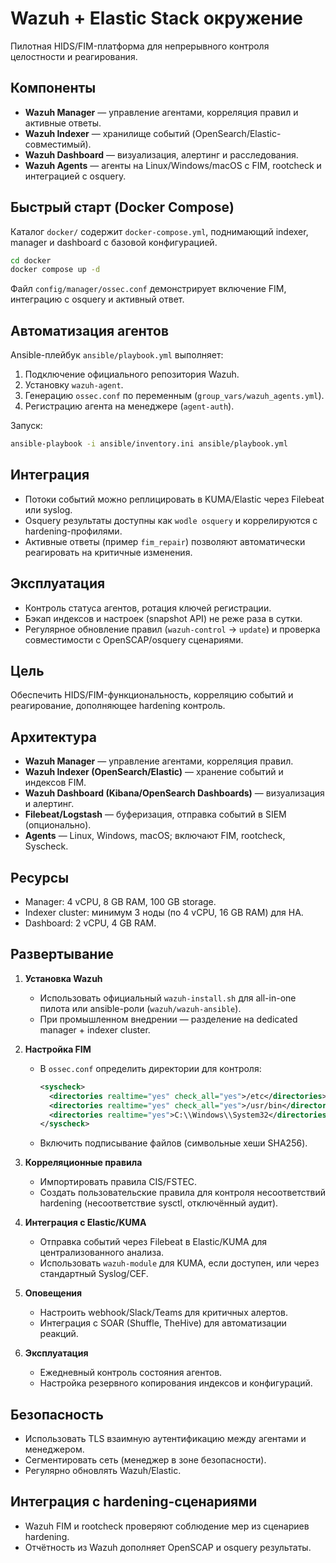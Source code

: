 # Wazuh + Elastic Stack окружение

Пилотная HIDS/FIM-платформа для непрерывного контроля целостности и реагирования.

## Компоненты
- **Wazuh Manager** — управление агентами, корреляция правил и активные ответы.
- **Wazuh Indexer** — хранилище событий (OpenSearch/Elastic-совместимый).
- **Wazuh Dashboard** — визуализация, алертинг и расследования.
- **Wazuh Agents** — агенты на Linux/Windows/macOS с FIM, rootcheck и интеграцией с osquery.

## Быстрый старт (Docker Compose)
Каталог `docker/` содержит `docker-compose.yml`, поднимающий indexer, manager и dashboard с базовой конфигурацией.
```bash
cd docker
docker compose up -d
```
Файл `config/manager/ossec.conf` демонстрирует включение FIM, интеграцию с osquery и активный ответ.

## Автоматизация агентов
Ansible-плейбук `ansible/playbook.yml` выполняет:
1. Подключение официального репозитория Wazuh.
2. Установку `wazuh-agent`.
3. Генерацию `ossec.conf` по переменным (`group_vars/wazuh_agents.yml`).
4. Регистрацию агента на менеджере (`agent-auth`).

Запуск:
```bash
ansible-playbook -i ansible/inventory.ini ansible/playbook.yml
```

## Интеграция
- Потоки событий можно реплицировать в KUMA/Elastic через Filebeat или syslog.
- Osquery результаты доступны как `wodle osquery` и коррелируются с hardening-профилями.
- Активные ответы (пример `fim_repair`) позволяют автоматически реагировать на критичные изменения.

## Эксплуатация
- Контроль статуса агентов, ротация ключей регистрации.
- Бэкап индексов и настроек (snapshot API) не реже раза в сутки.
- Регулярное обновление правил (`wazuh-control` → `update`) и проверка совместимости с OpenSCAP/osquery сценариями.

## Цель
Обеспечить HIDS/FIM-функциональность, корреляцию событий и реагирование, дополняющее hardening контроль.

## Архитектура
- **Wazuh Manager** — управление агентами, корреляция правил.
- **Wazuh Indexer (OpenSearch/Elastic)** — хранение событий и индексов FIM.
- **Wazuh Dashboard (Kibana/OpenSearch Dashboards)** — визуализация и алертинг.
- **Filebeat/Logstash** — буферизация, отправка событий в SIEM (опционально).
- **Agents** — Linux, Windows, macOS; включают FIM, rootcheck, Syscheck.

## Ресурсы
- Manager: 4 vCPU, 8 GB RAM, 100 GB storage.
- Indexer cluster: минимум 3 ноды (по 4 vCPU, 16 GB RAM) для HA.
- Dashboard: 2 vCPU, 4 GB RAM.

## Развертывание
1. **Установка Wazuh**
   - Использовать официальный `wazuh-install.sh` для all-in-one пилота или ansible-роли (`wazuh/wazuh-ansible`).
   - При промышленном внедрении — разделение на dedicated manager + indexer cluster.

2. **Настройка FIM**
   - В `ossec.conf` определить директории для контроля:
     ```xml
     <syscheck>
       <directories realtime="yes" check_all="yes">/etc</directories>
       <directories realtime="yes" check_all="yes">/usr/bin</directories>
       <directories realtime="yes">C:\\Windows\\System32</directories>
     </syscheck>
     ```
   - Включить подписывание файлов (символьные хеши SHA256).

3. **Корреляционные правила**
   - Импортировать правила CIS/FSTEC.
   - Создать пользовательские правила для контроля несоответствий hardening (несоответствие sysctl, отключённый аудит).

4. **Интеграция с Elastic/KUMA**
   - Отправка событий через Filebeat в Elastic/KUMA для централизованного анализа.
   - Использовать `wazuh-module` для KUMA, если доступен, или через стандартный Syslog/CEF.

5. **Оповещения**
   - Настроить webhook/Slack/Teams для критичных алертов.
   - Интеграция с SOAR (Shuffle, TheHive) для автоматизации реакций.

6. **Эксплуатация**
   - Ежедневный контроль состояния агентов.
   - Настройка резервного копирования индексов и конфигураций.

## Безопасность
- Использовать TLS взаимную аутентификацию между агентами и менеджером.
- Сегментировать сеть (менеджер в зоне безопасности).
- Регулярно обновлять Wazuh/Elastic.

## Интеграция с hardening-сценариями
- Wazuh FIM и rootcheck проверяют соблюдение мер из сценариев hardening.
- Отчётность из Wazuh дополняет OpenSCAP и osquery результаты.